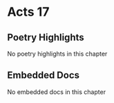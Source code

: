 # Acts 17

## Poetry Highlights

No poetry highlights in this chapter

## Embedded Docs

No embedded docs in this chapter

